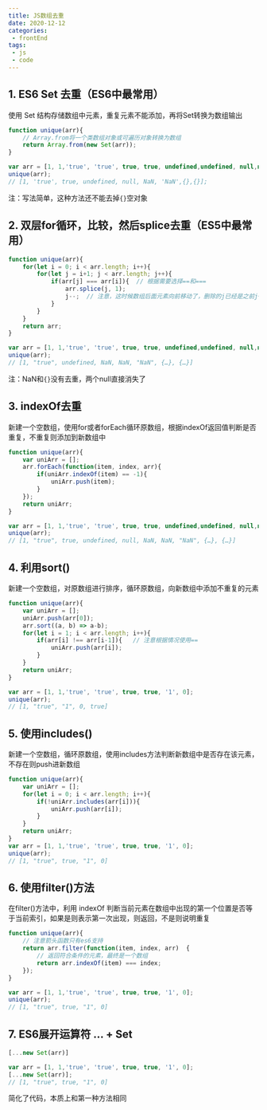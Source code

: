 ```yaml
---
title: JS数组去重
date: 2020-12-12
categories:
 - frontEnd
tags:
 - js
 - code
---
```

## 1. ES6 Set 去重（ES6中最常用）
使用 Set 结构存储数组中元素，重复元素不能添加，再将Set转换为数组输出
```javascript
function unique(arr){
    // Array.from将一个类数组对象或可遍历对象转换为数组
    return Array.from(new Set(arr));
}

var arr = [1, 1,'true', 'true', true, true, undefined,undefined, null,null, NaN, NaN, 'NaN',{},{}];
unique(arr);
// [1, 'true', true, undefined, null, NaN, 'NaN',{},{}];
```
注：写法简单，这种方法还不能去掉`{}`空对象

## 2. 双层for循环，比较，然后splice去重（ES5中最常用）
```javascript
function unique(arr){
    for(let i = 0; i < arr.length; i++){
        for(let j = i+1; j < arr.length; j++){
            if(arr[j] === arr[i]){  // 根据需要选择==和===
                arr.splice(j, 1);
                j--;  // 注意，这时候数组后面元素向前移动了，删除的j已经是之前j+1的元素了，所以j--
            }
        }
    }
    return arr;
}

var arr = [1, 1,'true', 'true', true, true, undefined,undefined, null,null, NaN, NaN, 'NaN',{},{}];
unique(arr);
// [1, "true", undefined, NaN, NaN, "NaN", {…}, {…}]
```
注：NaN和`{}`没有去重，两个null直接消失了

## 3. indexOf去重
新建一个空数组，使用for或者forEach循环原数组，根据indexOf返回值判断是否重复，不重复则添加到新数组中
```javascript
function unique(arr){
    var uniArr = [];
    arr.forEach(function(item, index, arr){
        if(uniArr.indexOf(item) == -1){
            uniArr.push(item);
        }
    });
    return uniArr;
}

var arr = [1, 1,'true', 'true', true, true, undefined,undefined, null,null, NaN, NaN, 'NaN',{},{}];
unique(arr);
// [1, "true", true, undefined, null, NaN, NaN, "NaN", {…}, {…}]
```
## 4. 利用sort()
新建一个空数组，对原数组进行排序，循环原数组，向新数组中添加不重复的元素
```javascript
function unique(arr){
    var uniArr = [];
    uniArr.push(arr[0]);
    arr.sort((a, b) => a-b);
    for(let i = 1; i < arr.length; i++){
        if(arr[i] !== arr[i-1]){   // 注意根据情况使用==
            uniArr.push(arr[i]);
        }
    }
    return uniArr;
}

var arr = [1, 1,'true', 'true', true, true, '1', 0];
unique(arr);
// [1, "true", "1", 0, true]
```

## 5. 使用includes()
新建一个空数组，循环原数组，使用includes方法判断新数组中是否存在该元素，不存在则push进新数组
```javascript
function unique(arr){
    var uniArr = [];
    for(let i = 0; i < arr.length; i++){
        if(!uniArr.includes(arr[i])){
            uniArr.push(arr[i]);
        }
    }
    return uniArr;
}
var arr = [1, 1,'true', 'true', true, true, '1', 0];
unique(arr);
// [1, "true", true, "1", 0]
```

## 6. 使用filter()方法
在filter()方法中，利用 indexOf 判断当前元素在数组中出现的第一个位置是否等于当前索引，如果是则表示第一次出现，则返回，不是则说明重复
```javascript
function unique(arr){
    // 注意箭头函数只有es6支持
    return arr.filter(function(item, index, arr)  {
        // 返回符合条件的元素，最终是一个数组
        return arr.indexOf(item) === index;
    });
}

var arr = [1, 1,'true', 'true', true, true, '1', 0];
unique(arr);
// [1, "true", true, "1", 0]
```

## 7. ES6展开运算符 ... + Set
```javascript
[...new Set(arr)]

var arr = [1, 1,'true', 'true', true, true, '1', 0];
[...new Set(arr)];
// [1, "true", true, "1", 0]
```
简化了代码，本质上和第一种方法相同